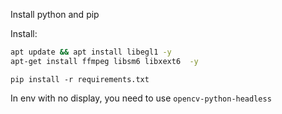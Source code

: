 Install python and pip

Install:

```bash
apt update && apt install libegl1 -y
apt-get install ffmpeg libsm6 libxext6  -y
```

`pip install -r requirements.txt`



In env with no display, you need to use ``opencv-python-headless``
